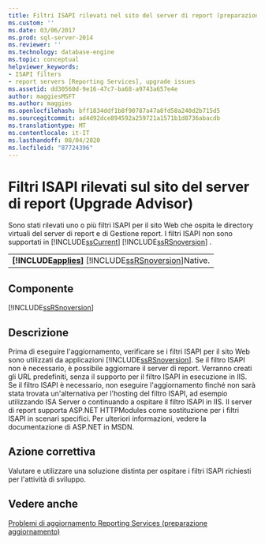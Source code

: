 ```yaml
---
title: Filtri ISAPI rilevati nel sito del server di report (preparazione aggiornamento) | Microsoft Docs
ms.custom: ''
ms.date: 03/06/2017
ms.prod: sql-server-2014
ms.reviewer: ''
ms.technology: database-engine
ms.topic: conceptual
helpviewer_keywords:
- ISAPI filters
- report servers [Reporting Services], upgrade issues
ms.assetid: dd30560d-9e16-47c7-ba68-a9743a657e4e
author: maggiesMSFT
ms.author: maggies
ms.openlocfilehash: bff1834ddf1b8f90787a47a8fd58a240d2b715d5
ms.sourcegitcommit: ad4d92dce894592a259721a1571b1d8736abacdb
ms.translationtype: MT
ms.contentlocale: it-IT
ms.lasthandoff: 08/04/2020
ms.locfileid: "87724396"
---
```

# <a name="isapi-filters-detected-on-the-report-server-site-upgrade-advisor"></a>Filtri ISAPI rilevati sul sito del server di report (Upgrade Advisor)
  Sono stati rilevati uno o più filtri ISAPI per il sito Web che ospita le directory virtuali del server di report e di Gestione report. I filtri ISAPI non sono supportati in [!INCLUDE[ssCurrent](../../includes/sscurrent-md.md)] [!INCLUDE[ssRSnoversion](../../includes/ssrsnoversion-md.md)] .  
  
||  
|-|  
|**[!INCLUDE[applies](../../includes/applies-md.md)]**  [!INCLUDE[ssRSnoversion](../../includes/ssrsnoversion-md.md)]Native.|  
  
## <a name="component"></a>Componente  
 [!INCLUDE[ssRSnoversion](../../includes/ssrsnoversion-md.md)]  
  
## <a name="description"></a>Descrizione  
 Prima di eseguire l'aggiornamento, verificare se i filtri ISAPI per il sito Web sono utilizzati da applicazioni [!INCLUDE[ssRSnoversion](../../includes/ssrsnoversion-md.md)]. Se il filtro ISAPI non è necessario, è possibile aggiornare il server di report. Verranno creati gli URL predefiniti, senza il supporto per il filtro ISAPI in esecuzione in IIS. Se il filtro ISAPI è necessario, non eseguire l'aggiornamento finché non sarà stata trovata un'alternativa per l'hosting del filtro ISAPI, ad esempio utilizzando ISA Server o continuando a ospitare il filtro ISAPI in IIS. Il server di report supporta ASP.NET HTTPModules come sostituzione per i filtri ISAPI in scenari specifici. Per ulteriori informazioni, vedere la documentazione di ASP.NET in MSDN.  
  
## <a name="corrective-action"></a>Azione correttiva  
 Valutare e utilizzare una soluzione distinta per ospitare i filtri ISAPI richiesti per l'attività di sviluppo.  
  
## <a name="see-also"></a>Vedere anche  
 [Problemi di aggiornamento Reporting Services &#40;preparazione aggiornamento&#41;](../../../2014/sql-server/install/reporting-services-upgrade-issues-upgrade-advisor.md)  
  
  
